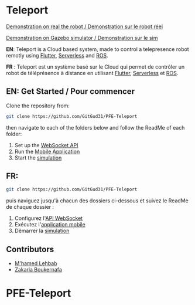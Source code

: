 # Teleport

[Demonstration on real the robot / Demonstration sur le robot réel](https://youtu.be/Vnwwoys9JuM)

[Demonstration on Gazebo simulator / Demonstration sur le sim](https://youtu.be/5XxhRPk5LX8)

**EN**: Teleport is a Cloud based system, made to control a telepresence robot remotly using [Flutter](https://flutter.dev/), [Serverless](https://www.serverless.com/) and [ROS](https://www.ros.org/).

**FR** : Teleport est un système basé sur le Cloud qui permet de contrôler un robot de téléprésence à distance en utilisant [Flutter](https://flutter.dev/), [Serverless](https://www.serverless.com/) et [ROS](https://www.ros.org/).

## EN: Get Started / Pour commencer

Clone the repository from: 

 ````bash
git clone https://github.com/GitGud31/PFE-Teleport
 ````
then navigate to each of the folders below and follow the ReadMe of each folder:

 1. Set up the [WebSocket API](https://github.com/GitGud31/PFE-Teleport/tree/master/API)
 2. Run the [Mobile Application](https://github.com/GitGud31/PFE-Teleport/tree/master/Mobile_Application)
 3. Start the [simulation](https://github.com/GitGud31/PFE-Teleport/tree/master/ROS_Simulation)
 
## FR: 

````Bash
git clone https://github.com/GitGud31/PFE-Teleport
 ````
puis naviguez jusqu'à chacun des dossiers ci-dessous et suivez le ReadMe de chaque dossier :

 1. Configurez l'[API WebSocket](https://github.com/GitGud31/PFE-Teleport/tree/master/API)
 2. Exécutez l'[application mobile](https://github.com/GitGud31/PFE-Teleport/tree/master/Mobile_Application)
 3. Démarrer la [simulation](https://github.com/GitGud31/PFE-Teleport/tree/master/ROS_Simulation)


## Contributors
 - [M'hamed Lehbab](https://github.com/GitGud31)
 - [Zakaria Boukernafa](https://github.com/zakariaBoukernafa)
 

# PFE-Teleport
